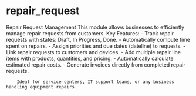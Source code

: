 # repair_request
Repair Request Management
        This module allows businesses to efficiently manage repair requests from customers.
        Key Features:
        - Track repair requests with states: Draft, In Progress, Done.
        - Automatically compute time spent on repairs.
        - Assign priorities and due dates (dateline) to requests.
        - Link repair requests to customers and devices.
        - Add multiple repair line items with products, quantities, and pricing.
        - Automatically calculate estimated repair costs.
        - Generate invoices directly from completed repair requests.

        Ideal for service centers, IT support teams, or any business handling equipment repairs.
